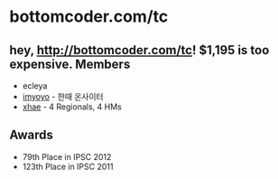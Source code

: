 bottomcoder.com/tc
==
hey, http://bottomcoder.com/tc! $1,195 is too expensive.
Members
--
- ecleya
- [imyoyo](http://community.topcoder.com/tc?module=MemberProfile&cr=15001291) - 한때 온사이터
- [xhae](http://community.topcoder.com/tc?module=MemberProfile&cr=22700610) - 4 Regionals, 4 HMs

Awards
--
- 79th Place in IPSC 2012
- 123th Place in IPSC 2011
